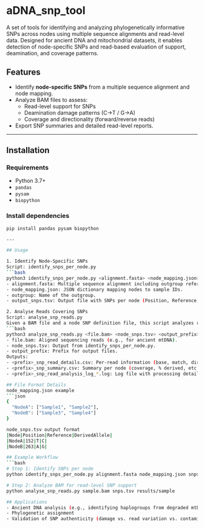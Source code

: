 # aDNA_snp_tool
A set of tools for identifying and analyzing phylogenetically informative SNPs across nodes using multiple sequence alignments and read-level data. Designed for ancient DNA and mitochondrial datasets, it enables detection of node-specific SNPs and read-based evaluation of support, deamination, and coverage patterns.

## Features

- Identify **node-specific SNPs** from a multiple sequence alignment and node mapping.
- Analyze BAM files to assess:
  - Read-level support for SNPs
  - Deamination damage patterns (C→T / G→A)
  - Coverage and directionality (forward/reverse reads)
- Export SNP summaries and detailed read-level reports.

---

## Installation

### Requirements

- Python 3.7+
- `pandas`
- `pysam`
- `biopython`

### Install dependencies

```bash
pip install pandas pysam biopython

---

## Usage

1. Identify Node-Specific SNPs
Script: identify_snps_per_node.py
```bash
python3 identify_snps_per_node.py <alignment.fasta> <node_mapping.json> <outgroup> <output_snps.tsv>
- alignment.fasta: Multiple sequence alignment including outgroup reference.
- node_mapping.json: JSON dictionary mapping nodes to sample IDs.
- outgroup: Name of the outgroup.
- output_snps.tsv: Output file with SNPs per node (Position, Reference, Derived).

2. Analyse Reads Covering SNPs
Script: analyse_snp_reads.py
Given a BAM file and a node SNP definition file, this script analyzes read support, damage, and coverage.
```bash
python3 analyze_snp_reads.py <file.bam> <node_snps.tsv> <output_prefix>
- file.bam: Aligned sequencing reads (e.g., for ancient mtDNA).
- node_snps.tsv: Output from identify_snps_per_node.py.
- output_prefix: Prefix for output files.
Outputs:
- <prefix>_snp_read_details.csv: Per-read information (base, match, direction, deamination, etc.)
- <prefix>_snp_summary.csv: Summary per node (coverage, % derived, etc.)
- <prefix>_snp_read_analysis_log_*.log: Log file with processing details

## File Format Details
node_mapping.json example
```json
{
  "NodeA": ["Sample1", "Sample2"],
  "NodeB": ["Sample3", "Sample4"]
}

node_snps.tsv output format
|Node|Position|Reference|DerivedAllele|
|NodeA|152|T|C|
|NodeB|263|A|G|

## Example Workflow
```bash
# Step 1: Identify SNPs per node
python identify_snps_per_node.py alignment.fasta node_mapping.json snps.tsv

# Step 2: Analyze BAM for read-level SNP support
python analyse_snp_reads.py sample.bam snps.tsv results/sample

## Applications
- Ancient DNA analysis (e.g., identifying haplogroups from degraded mtDNA)
- Phylogenetic assignment
- Validation of SNP authenticity (damage vs. read variation vs. contamination)
